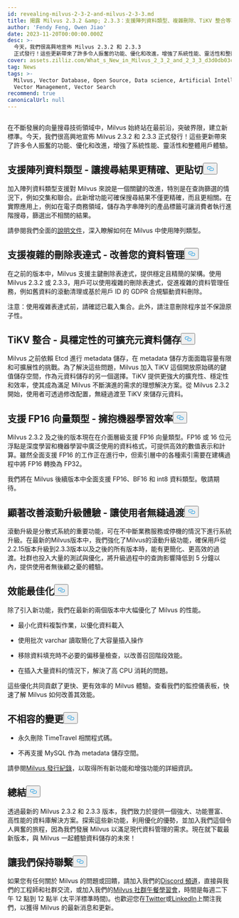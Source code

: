 ```yaml
---
id: revealing-milvus-2-3-2-and-milvus-2-3-3.md
title: 揭露 Milvus 2.3.2 &amp; 2.3.3：支援陣列資料類型、複雜刪除、TiKV 整合等功能
author: 'Fendy Feng, Owen Jiao'
date: 2023-11-20T00:00:00.000Z
desc: >-
  今天，我們很高興地宣佈 Milvus 2.3.2 和 2.3.3
  正式發行！這些更新帶來了許多令人振奮的功能、優化和改進，增強了系統性能、靈活性和整體用戶體驗。
cover: assets.zilliz.com/What_s_New_in_Milvus_2_3_2_and_2_3_3_d3d0db03c3.png
tag: News
tags: >-
  Milvus, Vector Database, Open Source, Data science, Artificial Intelligence,
  Vector Management, Vector Search
recommend: true
canonicalUrl: null
---
```

<p>
  <span class="img-wrapper">
    <img translate="no" src="https://assets.zilliz.com/What_s_New_in_Milvus_2_3_2_and_2_3_3_d3d0db03c3.png" alt="" class="doc-image" id="" />
    <span></span>
  </span>
</p>
<p>在不斷發展的向量搜尋技術領域中，Milvus 始終站在最前沿，突破界限，建立新標準。今天，我們很高興地宣佈 Milvus 2.3.2 和 2.3.3 正式發行！這些更新帶來了許多令人振奮的功能、優化和改進，增強了系統性能、靈活性和整體用戶體驗。</p>
<h2 id="Support-for-Array-data-types---making-search-results-more-accurate-and-relevant" class="common-anchor-header">支援陣列資料類型 - 讓搜尋結果更精確、更貼切<button data-href="#Support-for-Array-data-types---making-search-results-more-accurate-and-relevant" class="anchor-icon" translate="no">
      <svg translate="no"
        aria-hidden="true"
        focusable="false"
        height="20"
        version="1.1"
        viewBox="0 0 16 16"
        width="16"
      >
        <path
          fill="#0092E4"
          fill-rule="evenodd"
          d="M4 9h1v1H4c-1.5 0-3-1.69-3-3.5S2.55 3 4 3h4c1.45 0 3 1.69 3 3.5 0 1.41-.91 2.72-2 3.25V8.59c.58-.45 1-1.27 1-2.09C10 5.22 8.98 4 8 4H4c-.98 0-2 1.22-2 2.5S3 9 4 9zm9-3h-1v1h1c1 0 2 1.22 2 2.5S13.98 12 13 12H9c-.98 0-2-1.22-2-2.5 0-.83.42-1.64 1-2.09V6.25c-1.09.53-2 1.84-2 3.25C6 11.31 7.55 13 9 13h4c1.45 0 3-1.69 3-3.5S14.5 6 13 6z"
        ></path>
      </svg>
    </button></h2><p>加入陣列資料類型支援對 Milvus 來說是一個關鍵的改進，特別是在查詢篩選的情況下，例如交集和聯合。此新增功能可確保搜尋結果不僅更精確，而且更相關。在實際應用上，例如在電子商務領域，儲存為字串陣列的產品標籤可讓消費者執行進階搜尋，篩選出不相關的結果。</p>
<p>請參閱我們全面的<a href="https://milvus.io/docs/array_data_type.md">說明文件</a>，深入瞭解如何在 Milvus 中使用陣列類型。</p>
<h2 id="Support-for-complex-delete-expressions---improving-your-data-management" class="common-anchor-header">支援複雜的刪除表達式 - 改善您的資料管理<button data-href="#Support-for-complex-delete-expressions---improving-your-data-management" class="anchor-icon" translate="no">
      <svg translate="no"
        aria-hidden="true"
        focusable="false"
        height="20"
        version="1.1"
        viewBox="0 0 16 16"
        width="16"
      >
        <path
          fill="#0092E4"
          fill-rule="evenodd"
          d="M4 9h1v1H4c-1.5 0-3-1.69-3-3.5S2.55 3 4 3h4c1.45 0 3 1.69 3 3.5 0 1.41-.91 2.72-2 3.25V8.59c.58-.45 1-1.27 1-2.09C10 5.22 8.98 4 8 4H4c-.98 0-2 1.22-2 2.5S3 9 4 9zm9-3h-1v1h1c1 0 2 1.22 2 2.5S13.98 12 13 12H9c-.98 0-2-1.22-2-2.5 0-.83.42-1.64 1-2.09V6.25c-1.09.53-2 1.84-2 3.25C6 11.31 7.55 13 9 13h4c1.45 0 3-1.69 3-3.5S14.5 6 13 6z"
        ></path>
      </svg>
    </button></h2><p>在之前的版本中，Milvus 支援主鍵刪除表達式，提供穩定且精簡的架構。使用 Milvus 2.3.2 或 2.3.3，用戶可以使用複雜的刪除表達式，促進複雜的資料管理任務，例如舊資料的滾動清理或基於用戶 ID 的 GDPR 合規驅動資料刪除。</p>
<p>注意：使用複雜表達式前，請確認已載入集合。此外，請注意刪除程序並不保證原子性。</p>
<h2 id="TiKV-integration---scalable-metadata-storage-with-stability" class="common-anchor-header">TiKV 整合 - 具穩定性的可擴充元資料儲存<button data-href="#TiKV-integration---scalable-metadata-storage-with-stability" class="anchor-icon" translate="no">
      <svg translate="no"
        aria-hidden="true"
        focusable="false"
        height="20"
        version="1.1"
        viewBox="0 0 16 16"
        width="16"
      >
        <path
          fill="#0092E4"
          fill-rule="evenodd"
          d="M4 9h1v1H4c-1.5 0-3-1.69-3-3.5S2.55 3 4 3h4c1.45 0 3 1.69 3 3.5 0 1.41-.91 2.72-2 3.25V8.59c.58-.45 1-1.27 1-2.09C10 5.22 8.98 4 8 4H4c-.98 0-2 1.22-2 2.5S3 9 4 9zm9-3h-1v1h1c1 0 2 1.22 2 2.5S13.98 12 13 12H9c-.98 0-2-1.22-2-2.5 0-.83.42-1.64 1-2.09V6.25c-1.09.53-2 1.84-2 3.25C6 11.31 7.55 13 9 13h4c1.45 0 3-1.69 3-3.5S14.5 6 13 6z"
        ></path>
      </svg>
    </button></h2><p>Milvus 之前依賴 Etcd 進行 metadata 儲存，在 metadata 儲存方面面臨容量有限和可擴展性的挑戰。為了解決這些問題，Milvus 加入 TiKV 這個開放原始碼的鍵值儲存空間，作為元資料儲存的另一個選擇。TiKV 提供更強大的擴充性、穩定性和效率，使其成為滿足 Milvus 不斷演進的需求的理想解決方案。從 Milvus 2.3.2 開始，使用者可透過修改配置，無縫過渡至 TiKV 來儲存元資料。</p>
<h2 id="Support-for-FP16-vector-type---embracing-machine-learning-efficiency" class="common-anchor-header">支援 FP16 向量類型 - 擁抱機器學習效率<button data-href="#Support-for-FP16-vector-type---embracing-machine-learning-efficiency" class="anchor-icon" translate="no">
      <svg translate="no"
        aria-hidden="true"
        focusable="false"
        height="20"
        version="1.1"
        viewBox="0 0 16 16"
        width="16"
      >
        <path
          fill="#0092E4"
          fill-rule="evenodd"
          d="M4 9h1v1H4c-1.5 0-3-1.69-3-3.5S2.55 3 4 3h4c1.45 0 3 1.69 3 3.5 0 1.41-.91 2.72-2 3.25V8.59c.58-.45 1-1.27 1-2.09C10 5.22 8.98 4 8 4H4c-.98 0-2 1.22-2 2.5S3 9 4 9zm9-3h-1v1h1c1 0 2 1.22 2 2.5S13.98 12 13 12H9c-.98 0-2-1.22-2-2.5 0-.83.42-1.64 1-2.09V6.25c-1.09.53-2 1.84-2 3.25C6 11.31 7.55 13 9 13h4c1.45 0 3-1.69 3-3.5S14.5 6 13 6z"
        ></path>
      </svg>
    </button></h2><p>Milvus 2.3.2 及之後的版本現在在介面層級支援 FP16 向量類型。FP16 或 16 位元浮點是深度學習和機器學習中廣泛使用的資料格式，可提供高效的數值表示和計算。雖然全面支援 FP16 的工作正在進行中，但索引層中的各種索引需要在建構過程中將 FP16 轉換為 FP32。</p>
<p>我們將在 Milvus 後續版本中全面支援 FP16、BF16 和 int8 資料類型。敬請期待。</p>
<h2 id="Significant-improvement-in-the-rolling-upgrade-experience---seamless-transition-for-users" class="common-anchor-header">顯著改善滾動升級體驗 - 讓使用者無縫過渡<button data-href="#Significant-improvement-in-the-rolling-upgrade-experience---seamless-transition-for-users" class="anchor-icon" translate="no">
      <svg translate="no"
        aria-hidden="true"
        focusable="false"
        height="20"
        version="1.1"
        viewBox="0 0 16 16"
        width="16"
      >
        <path
          fill="#0092E4"
          fill-rule="evenodd"
          d="M4 9h1v1H4c-1.5 0-3-1.69-3-3.5S2.55 3 4 3h4c1.45 0 3 1.69 3 3.5 0 1.41-.91 2.72-2 3.25V8.59c.58-.45 1-1.27 1-2.09C10 5.22 8.98 4 8 4H4c-.98 0-2 1.22-2 2.5S3 9 4 9zm9-3h-1v1h1c1 0 2 1.22 2 2.5S13.98 12 13 12H9c-.98 0-2-1.22-2-2.5 0-.83.42-1.64 1-2.09V6.25c-1.09.53-2 1.84-2 3.25C6 11.31 7.55 13 9 13h4c1.45 0 3-1.69 3-3.5S14.5 6 13 6z"
        ></path>
      </svg>
    </button></h2><p>滾動升級是分散式系統的重要功能，可在不中斷業務服務或停機的情況下進行系統升級。在最新的Milvus版本中，我們強化了Milvus的滾動升級功能，確保用戶從2.2.15版本升級到2.3.3版本以及之後的所有版本時，能有更簡化、更高效的過渡。社群也投入大量的測試與優化，將升級過程中的查詢影響降低到 5 分鐘以內，提供使用者無後顧之憂的體驗。</p>
<h2 id="Performance-optimization" class="common-anchor-header">效能最佳化<button data-href="#Performance-optimization" class="anchor-icon" translate="no">
      <svg translate="no"
        aria-hidden="true"
        focusable="false"
        height="20"
        version="1.1"
        viewBox="0 0 16 16"
        width="16"
      >
        <path
          fill="#0092E4"
          fill-rule="evenodd"
          d="M4 9h1v1H4c-1.5 0-3-1.69-3-3.5S2.55 3 4 3h4c1.45 0 3 1.69 3 3.5 0 1.41-.91 2.72-2 3.25V8.59c.58-.45 1-1.27 1-2.09C10 5.22 8.98 4 8 4H4c-.98 0-2 1.22-2 2.5S3 9 4 9zm9-3h-1v1h1c1 0 2 1.22 2 2.5S13.98 12 13 12H9c-.98 0-2-1.22-2-2.5 0-.83.42-1.64 1-2.09V6.25c-1.09.53-2 1.84-2 3.25C6 11.31 7.55 13 9 13h4c1.45 0 3-1.69 3-3.5S14.5 6 13 6z"
        ></path>
      </svg>
    </button></h2><p>除了引入新功能，我們在最新的兩個版本中大幅優化了 Milvus 的性能。</p>
<ul>
<li><p>最小化資料複製作業，以優化資料載入</p></li>
<li><p>使用批次 varchar 讀取簡化了大容量插入操作</p></li>
<li><p>移除資料填充時不必要的偏移量檢查，以改善召回階段效能。</p></li>
<li><p>在插入大量資料的情況下，解決了高 CPU 消耗的問題。</p></li>
</ul>
<p>這些優化共同貢獻了更快、更有效率的 Milvus 體驗。查看我們的監控儀表板，快速了解 Milvus 如何改善其效能。</p>
<h2 id="Incompatible-changes" class="common-anchor-header">不相容的變更<button data-href="#Incompatible-changes" class="anchor-icon" translate="no">
      <svg translate="no"
        aria-hidden="true"
        focusable="false"
        height="20"
        version="1.1"
        viewBox="0 0 16 16"
        width="16"
      >
        <path
          fill="#0092E4"
          fill-rule="evenodd"
          d="M4 9h1v1H4c-1.5 0-3-1.69-3-3.5S2.55 3 4 3h4c1.45 0 3 1.69 3 3.5 0 1.41-.91 2.72-2 3.25V8.59c.58-.45 1-1.27 1-2.09C10 5.22 8.98 4 8 4H4c-.98 0-2 1.22-2 2.5S3 9 4 9zm9-3h-1v1h1c1 0 2 1.22 2 2.5S13.98 12 13 12H9c-.98 0-2-1.22-2-2.5 0-.83.42-1.64 1-2.09V6.25c-1.09.53-2 1.84-2 3.25C6 11.31 7.55 13 9 13h4c1.45 0 3-1.69 3-3.5S14.5 6 13 6z"
        ></path>
      </svg>
    </button></h2><ul>
<li><p>永久刪除 TimeTravel 相關程式碼。</p></li>
<li><p>不再支援 MySQL 作為 metadata 儲存空間。</p></li>
</ul>
<p>請參閱<a href="https://milvus.io/docs/release_notes.md">Milvus 發行紀錄</a>，以取得所有新功能和增強功能的詳細資訊。</p>
<h2 id="Conclusion" class="common-anchor-header">總結<button data-href="#Conclusion" class="anchor-icon" translate="no">
      <svg translate="no"
        aria-hidden="true"
        focusable="false"
        height="20"
        version="1.1"
        viewBox="0 0 16 16"
        width="16"
      >
        <path
          fill="#0092E4"
          fill-rule="evenodd"
          d="M4 9h1v1H4c-1.5 0-3-1.69-3-3.5S2.55 3 4 3h4c1.45 0 3 1.69 3 3.5 0 1.41-.91 2.72-2 3.25V8.59c.58-.45 1-1.27 1-2.09C10 5.22 8.98 4 8 4H4c-.98 0-2 1.22-2 2.5S3 9 4 9zm9-3h-1v1h1c1 0 2 1.22 2 2.5S13.98 12 13 12H9c-.98 0-2-1.22-2-2.5 0-.83.42-1.64 1-2.09V6.25c-1.09.53-2 1.84-2 3.25C6 11.31 7.55 13 9 13h4c1.45 0 3-1.69 3-3.5S14.5 6 13 6z"
        ></path>
      </svg>
    </button></h2><p>透過最新的 Milvus 2.3.2 和 2.3.3 版本，我們致力於提供一個強大、功能豐富、高性能的資料庫解決方案。探索這些新功能，利用優化的優勢，並加入我們這個令人興奮的旅程，因為我們發展 Milvus 以滿足現代資料管理的需求。現在就下載最新版本，與 Milvus 一起體驗資料儲存的未來！</p>
<h2 id="Let’s-keep-in-touch" class="common-anchor-header">讓我們保持聯繫<button data-href="#Let’s-keep-in-touch" class="anchor-icon" translate="no">
      <svg translate="no"
        aria-hidden="true"
        focusable="false"
        height="20"
        version="1.1"
        viewBox="0 0 16 16"
        width="16"
      >
        <path
          fill="#0092E4"
          fill-rule="evenodd"
          d="M4 9h1v1H4c-1.5 0-3-1.69-3-3.5S2.55 3 4 3h4c1.45 0 3 1.69 3 3.5 0 1.41-.91 2.72-2 3.25V8.59c.58-.45 1-1.27 1-2.09C10 5.22 8.98 4 8 4H4c-.98 0-2 1.22-2 2.5S3 9 4 9zm9-3h-1v1h1c1 0 2 1.22 2 2.5S13.98 12 13 12H9c-.98 0-2-1.22-2-2.5 0-.83.42-1.64 1-2.09V6.25c-1.09.53-2 1.84-2 3.25C6 11.31 7.55 13 9 13h4c1.45 0 3-1.69 3-3.5S14.5 6 13 6z"
        ></path>
      </svg>
    </button></h2><p>如果您有任何關於 Milvus 的問題或回饋，請加入我們的<a href="https://discord.com/invite/8uyFbECzPX">Discord 頻道</a>，直接與我們的工程師和社群交流，或加入我們的<a href="https://discord.com/invite/RjNbk8RR4f">Milvus 社群午餐學習會</a>，時間是每週二下午 12 點到 12 點半 (太平洋標準時間)。也歡迎您在<a href="https://twitter.com/milvusio">Twitter</a>或<a href="https://www.linkedin.com/company/the-milvus-project">LinkedIn</a>上關注我們，以獲得 Milvus 的最新消息和更新。</p>
